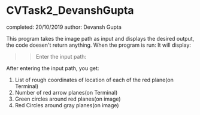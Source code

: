 # CVTask2_DevanshGupta

completed: 20/10/2019
author: Devansh Gupta


This program takes the image path as input and displays the desired output, the code doesen't return anything.
When the program is run:
It will display:
>>Enter the input path: 

After entering the input path, you get:
1. List of rough coordinates of location of each of the red plane(on Terminal)
2. Number of red arrow planes(on Terminal)
3. Green circles around red planes(on image)
4. Red Circles around gray planes(on image)


